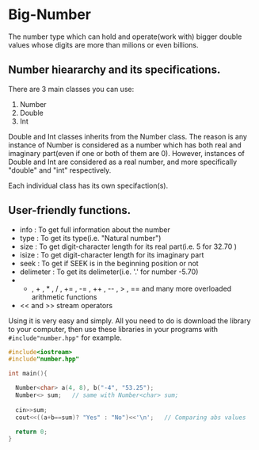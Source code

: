 # Big-Number
The number type which can hold and operate(work with) bigger double values whose digits are more than milions or even billions.

## Number hieararchy and its specifications.
There are 3 main classes you can use:
1. Number
2. Double
3. Int

Double and Int classes inherits from the Number class. The reason is any instance of Number is considered as a number which has
both real and imaginary part(even if one or both of them are 0). However, instances of Double and Int are considered as a real number, and more specifically "double" and "int" respectively.

Each individual class has its own specifaction(s).

## User-friendly functions.
- info : To get full information about the number
- type : To get its type(i.e. "Natural number")
- size : To get digit-character length for its real part(i.e. 5 for 32.70 )
- isize : To get digit-character length for its imaginary part
- seek : To get if SEEK is in the beginning position or not
- delimeter : To get its delimeter(i.e. '.' for number -5.70)
- - , + , * , / , += , -= , ++ , -- , > , == and many more overloaded arithmetic functions
- << and >> stream operators


Using it is very easy and simply. All you need to do is download the library to your computer, then use these libraries in your programs with ```#include"number.hpp"``` for example.

```c++
#include<iostream>
#include"number.hpp"

int main(){

  Number<char> a(4, 8), b("-4", "53.25");
  Number<> sum;   // same with Number<char> sum;
  
  cin>>sum;
  cout<<((a+b==sum)? "Yes" : "No")<<'\n';   // Comparing abs values

  return 0;
}
```

